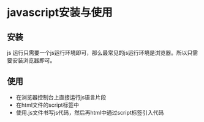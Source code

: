 # javascript安装与使用

## 安装
js 运行只需要一个js运行环境即可，那么最常见的js运行环境是浏览器。所以只需要安装浏览器即可。

## 使用
- 在浏览器控制台上直接运行js语言片段
- 在html文件的script标签中
- 使用.js文件书写js代码，然后再html中通过script标签引入代码